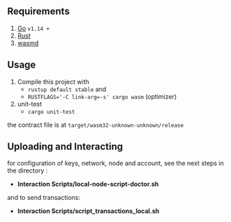 
## Requirements

 1. [Go](https://golang.org/dl/) `v1.14 +` 
 2. [Rust](https://rustup.rs/)
 3. [wasmd](https://github.com/CosmWasm/wasmd.git)
## Usage
1.  Compile this project with
	* `rustup default stable` and 
	* `RUSTFLAGS='-C link-arg=-s' cargo wasm` (optimizer)
2. unit-test
	* `cargo unit-test`

the contract file is at `target/wasm32-unknown-unknown/release`

## Uploading and Interacting

for configuration of keys, network, node and account, see the next steps in the directory :
-  **Interaction Scripts/local-node-script-doctor.sh**

and to send transactions: 
- **Interaction Scripts/script_transactions_local.sh** 



